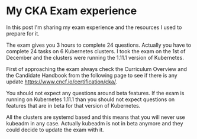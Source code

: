 # My CKA Exam experience
In this post I'm sharing my exam experience and the resources I used to prepare for it.

The exam gives you 3 hours to complete 24 questions. Actually you have to complete 24 tasks on 6 Kubernetes clusters.
I took the exam on the 1st of December and the clusters were running the 1.11.1 version of Kubernetes.

First of approaching the exam always check the Curriculum Overview and the Candidate Handbook from the following page to see if there is any update https://www.cncf.io/certification/cka/.

You should not expect any questions around beta features. If the exam is running on Kubernetes 1.11.1 than you should not expect questions on features that are in beta for that version of Kubernetes.

All the clusters are systemd based and this means that you will never use kubeadm in any case. Actually kubeadm is not in beta anymore and they could decide to update the exam with it.
